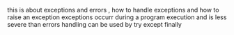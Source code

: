this is about exceptions and errors , how to handle exceptions and how to raise an exception
exceptions occurr during a program execution and is less severe than errors
handling can be used by try except finally